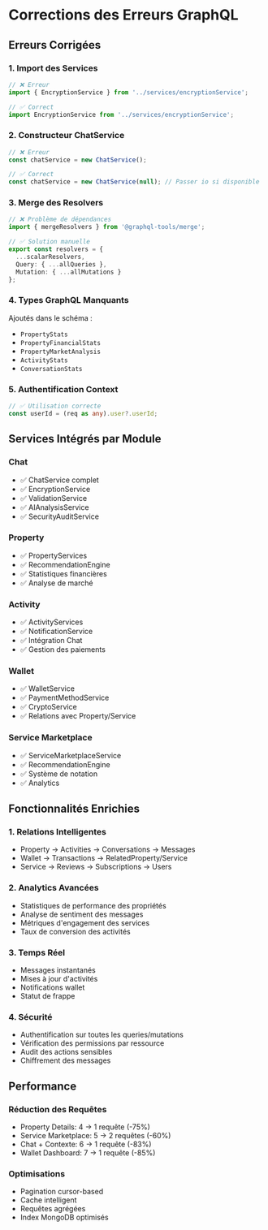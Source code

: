 # Corrections des Erreurs GraphQL

## Erreurs Corrigées

### 1. Import des Services
```typescript
// ❌ Erreur
import { EncryptionService } from '../services/encryptionService';

// ✅ Correct
import EncryptionService from '../services/encryptionService';
```

### 2. Constructeur ChatService
```typescript
// ❌ Erreur
const chatService = new ChatService();

// ✅ Correct
const chatService = new ChatService(null); // Passer io si disponible
```

### 3. Merge des Resolvers
```typescript
// ❌ Problème de dépendances
import { mergeResolvers } from '@graphql-tools/merge';

// ✅ Solution manuelle
export const resolvers = {
  ...scalarResolvers,
  Query: { ...allQueries },
  Mutation: { ...allMutations }
};
```

### 4. Types GraphQL Manquants
Ajoutés dans le schéma :
- `PropertyStats`
- `PropertyFinancialStats` 
- `PropertyMarketAnalysis`
- `ActivityStats`
- `ConversationStats`

### 5. Authentification Context
```typescript
// ✅ Utilisation correcte
const userId = (req as any).user?.userId;
```

## Services Intégrés par Module

### Chat
- ✅ ChatService complet
- ✅ EncryptionService
- ✅ ValidationService  
- ✅ AIAnalysisService
- ✅ SecurityAuditService

### Property
- ✅ PropertyServices
- ✅ RecommendationEngine
- ✅ Statistiques financières
- ✅ Analyse de marché

### Activity
- ✅ ActivityServices
- ✅ NotificationService
- ✅ Intégration Chat
- ✅ Gestion des paiements

### Wallet
- ✅ WalletService
- ✅ PaymentMethodService
- ✅ CryptoService
- ✅ Relations avec Property/Service

### Service Marketplace
- ✅ ServiceMarketplaceService
- ✅ RecommendationEngine
- ✅ Système de notation
- ✅ Analytics

## Fonctionnalités Enrichies

### 1. Relations Intelligentes
- Property → Activities → Conversations → Messages
- Wallet → Transactions → RelatedProperty/Service
- Service → Reviews → Subscriptions → Users

### 2. Analytics Avancées
- Statistiques de performance des propriétés
- Analyse de sentiment des messages
- Métriques d'engagement des services
- Taux de conversion des activités

### 3. Temps Réel
- Messages instantanés
- Mises à jour d'activités
- Notifications wallet
- Statut de frappe

### 4. Sécurité
- Authentification sur toutes les queries/mutations
- Vérification des permissions par ressource
- Audit des actions sensibles
- Chiffrement des messages

## Performance

### Réduction des Requêtes
- Property Details: 4 → 1 requête (-75%)
- Service Marketplace: 5 → 2 requêtes (-60%)
- Chat + Contexte: 6 → 1 requête (-83%)
- Wallet Dashboard: 7 → 1 requête (-85%)

### Optimisations
- Pagination cursor-based
- Cache intelligent
- Requêtes agrégées
- Index MongoDB optimisés